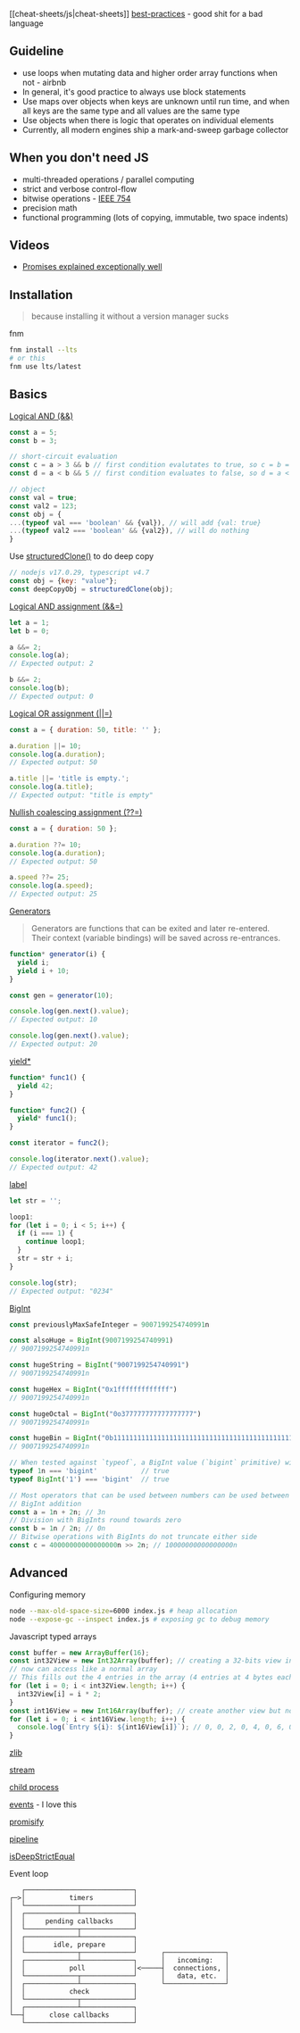 [[cheat-sheets/js|cheat-sheets]] 
[best-practices](https://github.com/goldbergyoni/nodebestpractices) - good shit for a bad language

## Guideline
- use loops when mutating data and higher order array functions when not  - airbnb
- In general, it's good practice to always use block statements
- Use maps over objects when keys are unknown until run time, and when all keys are the same type and all values are the same type
- Use objects when there is logic that operates on individual elements
- Currently, all modern engines ship a mark-and-sweep garbage collector

## When you don't need JS
- multi-threaded operations / parallel computing
- strict and verbose control-flow
- bitwise operations - [IEEE 754](https://en.wikipedia.org/wiki/Double-precision_floating-point_format)
- precision math
- functional programming (lots of copying, immutable, two space indents)

## Videos
- [Promises explained exceptionally well](https://www.youtube.com/watch?v=bAlczbDUXx8&ab_channel=StevieJay)

## Installation

>because installing it without a version manager sucks

fnm
```bash
fnm install --lts 
# or this
fnm use lts/latest
```

## Basics

[Logical AND (&&)](https://developer.mozilla.org/en-US/docs/Web/JavaScript/Reference/Operators/Logical_AND)
```js
const a = 5;
const b = 3;

// short-circuit evaluation
const c = a > 3 && b // first condition evalutates to true, so c = b = 3;
const d = a < b && 5 // first condition evaluates to false, so d = a < b = false;

// object
const val = true;
const val2 = 123;
const obj = {
...(typeof val === 'boolean' && {val}), // will add {val: true}
...(typeof val2 === 'boolean' && {val2}), // will do nothing
}
```

Use [structuredClone()](https://developer.mozilla.org/en-US/docs/Web/API/structuredClone) to do deep copy
```js
// nodejs v17.0.29, typescript v4.7
const obj = {key: "value"};
const deepCopyObj = structuredClone(obj);
```

[Logical AND assignment (&&=)](https://developer.mozilla.org/en-US/docs/Web/JavaScript/Reference/Operators/Logical_AND_assignment)
```js
let a = 1;
let b = 0;

a &&= 2;
console.log(a);
// Expected output: 2

b &&= 2;
console.log(b);
// Expected output: 0
```

[Logical OR assignment (||=)](https://developer.mozilla.org/en-US/docs/Web/JavaScript/Reference/Operators/Logical_OR_assignment)
```js
const a = { duration: 50, title: '' };

a.duration ||= 10;
console.log(a.duration);
// Expected output: 50

a.title ||= 'title is empty.';
console.log(a.title);
// Expected output: "title is empty"
```

[Nullish coalescing assignment (??=)](https://developer.mozilla.org/en-US/docs/Web/JavaScript/Reference/Operators/Nullish_coalescing_assignment)
```js
const a = { duration: 50 };

a.duration ??= 10;
console.log(a.duration);
// Expected output: 50

a.speed ??= 25;
console.log(a.speed);
// Expected output: 25
```

[Generators](https://developer.mozilla.org/en-US/docs/Web/JavaScript/Reference/Statements/function*)
>Generators are functions that can be exited and later re-entered. Their context (variable bindings) will be saved across re-entrances.
```js
function* generator(i) {
  yield i;
  yield i + 10;
}

const gen = generator(10);

console.log(gen.next().value);
// Expected output: 10

console.log(gen.next().value);
// Expected output: 20
```

[yield*](https://developer.mozilla.org/en-US/docs/Web/JavaScript/Reference/Operators/yield*)
```js
function* func1() {
  yield 42;
}

function* func2() {
  yield* func1();
}

const iterator = func2();

console.log(iterator.next().value);
// Expected output: 42
```

[label](https://developer.mozilla.org/en-US/docs/Web/JavaScript/Reference/Statements/label)
```js
let str = '';

loop1:
for (let i = 0; i < 5; i++) {
  if (i === 1) {
    continue loop1;
  }
  str = str + i;
}

console.log(str);
// Expected output: "0234"
```

[BigInt](https://developer.mozilla.org/en-US/docs/Web/JavaScript/Reference/Global_Objects/BigInt)
```js
const previouslyMaxSafeInteger = 9007199254740991n

const alsoHuge = BigInt(9007199254740991)
// 9007199254740991n

const hugeString = BigInt("9007199254740991")
// 9007199254740991n

const hugeHex = BigInt("0x1fffffffffffff")
// 9007199254740991n

const hugeOctal = BigInt("0o377777777777777777")
// 9007199254740991n

const hugeBin = BigInt("0b11111111111111111111111111111111111111111111111111111")
// 9007199254740991n

// When tested against `typeof`, a BigInt value (`bigint` primitive) will give `"bigint"`:
typeof 1n === 'bigint'           // true
typeof BigInt('1') === 'bigint'  // true

// Most operators that can be used between numbers can be used between BigInt values as well.
// BigInt addition
const a = 1n + 2n; // 3n
// Division with BigInts round towards zero
const b = 1n / 2n; // 0n
// Bitwise operations with BigInts do not truncate either side
const c = 40000000000000000n >> 2n; // 10000000000000000n
```

## Advanced

Configuring memory
```bash
node --max-old-space-size=6000 index.js # heap allocation
node --expose-gc --inspect index.js # exposing gc to debug memory
```

Javascript typed arrays
```js
const buffer = new ArrayBuffer(16);
const int32View = new Int32Array(buffer); // creating a 32-bits view into the buffer
// now can access like a normal array
// This fills out the 4 entries in the array (4 entries at 4 bytes each makes 16 total bytes) with the values 0, 2, 4, and 6.
for (let i = 0; i < int32View.length; i++) {
  int32View[i] = i * 2;
}
const int16View = new Int16Array(buffer); // create another view but now its 16-bits
for (let i = 0; i < int16View.length; i++) {
  console.log(`Entry ${i}: ${int16View[i]}`); // 0, 0, 2, 0, 4, 0, 6, 0
}
```

[zlib](https://nodejs.dev/en/api/v19/zlib/)

[stream](https://nodejs.dev/en/api/v19/stream/)

[child process](https://nodejs.dev/en/api/v19/child_process/)

[events](https://nodejs.dev/en/api/v19/events/) - I love this

[promisify](https://nodejs.org/docs/latest-v14.x/api/util.html#util_util_promisify_original)

[pipeline](https://nodejs.org/docs/latest-v14.x/api/stream.html#stream_stream_pipeline_streams_callback)

[isDeepStrictEqual](https://nodejs.org/docs/latest-v14.x/api/util.html#util_util_isdeepstrictequal_val1_val2)

Event loop
```
   ┌───────────────────────────┐
┌─>│           timers          │
│  └─────────────┬─────────────┘
│  ┌─────────────┴─────────────┐
│  │     pending callbacks     │
│  └─────────────┬─────────────┘
│  ┌─────────────┴─────────────┐
│  │       idle, prepare       │
│  └─────────────┬─────────────┘      ┌───────────────┐
│  ┌─────────────┴─────────────┐      │   incoming:   │
│  │           poll            │<─────┤  connections, │
│  └─────────────┬─────────────┘      │   data, etc.  │
│  ┌─────────────┴─────────────┐      └───────────────┘
│  │           check           │
│  └─────────────┬─────────────┘
│  ┌─────────────┴─────────────┐
└──┤      close callbacks      │
   └───────────────────────────┘
```




